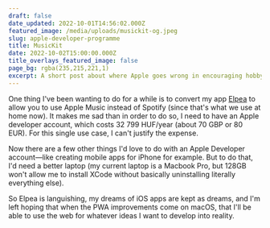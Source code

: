 ```yaml
---
draft: false
date_updated: 2022-10-01T14:56:02.000Z
featured_image: /media/uploads/musickit-og.jpeg
slug: apple-developer-programme
title: MusicKit
date: 2022-10-02T15:00:00.000Z
title_overlays_featured_image: false
page_bg: rgba(235,215,221,1)
excerpt: A short post about where Apple goes wrong in encouraging hobbyists to build for their ecosystem. Or maybe that's what they want?
---
```


One thing I've been wanting to do for a while is to convert my app [Elpea](https://elpea.vercel.app) to allow you to use Apple Music instead of Spotify (since that's what we use at home now). It makes me sad than in order to do so, I need to have an Apple developer account, which costs 32 799 HUF/year (about 70 GBP or 80 EUR). For this single use case, I can't justify the expense.

Now there are a few other things I'd love to do with an Apple Developer account—like creating mobile apps for iPhone for example. But to do that, I'd need a better laptop (my current laptop is a Macbook Pro, but 128GB won't allow me to install XCode without basically uninstalling literally everything else).

So Elpea is languishing, my dreams of iOS apps are kept as dreams, and I'm left hoping that when the PWA improvements come on macOS, that I'll be able to use the web for whatever ideas I want to develop into reality.
